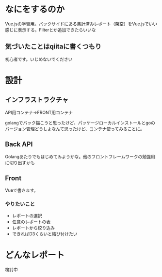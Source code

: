 # なにをするのか
Vue.jsの学習用。バックサイドにある集計済みレポート（架空）をVue.jsでいい感じに表示する。Filterとか追加できたらいいな

## 気づいたことはqiitaに書くつもり　
初心者です。いじめないでください

# 設計
## インフラストラクチャ
API用コンテナ→FRONT用コンテナ

golangでバック描こうと思ったけど、パッケージローカルインストールとgoのバージョン管理どうしよなんて思ったけど、コンテナ使ってみることに。

## Back API
Golangあたりでもはじめてみようかな。他のフロントフレームワークの勉強用に切り出すかも


## Front
Vueで書きます。
### やりたいこと
* レポートの選択
* 任意のレポートの表
* レポートから絞り込み
* できればD3くらいと結び付けたい

# どんなレポート
検討中
